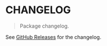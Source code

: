# CHANGELOG

> Package changelog.

See [GitHub Releases](https://github.com/stdlib-js/assert-has-float64array-support/releases) for the changelog.